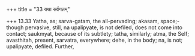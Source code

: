 +++
title = "33 यथा सर्वगतम्"

+++
13.33 Yatha, as; sarva-gatam, the all-pervading; akasam, space;-though
pervasive, still, na upalipyate, is not defiled, does not come into
contact; saukmyat, because of its subtlety; tatha, similarly; atma, the
Self; avasthitah, present, sarvatra, everywhere; dehe, in the body; na,
is not; upalipyate, defiled. Further,
